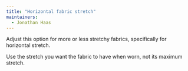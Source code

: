 ```yaml
---
title: "Horizontal fabric stretch"
maintainers:
  - Jonathan Haas
---
```


Adjust this option for more or less stretchy fabrics, specifically for horizontal stretch.

Use the stretch you want the fabric to have when worn, not its maximum stretch.

